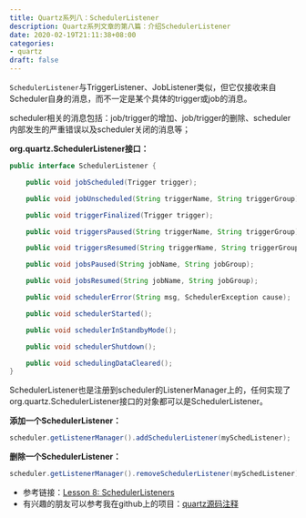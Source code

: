 ```yaml
---
title: Quartz系列八：SchedulerListener
description: Quartz系列文章的第八篇：介绍SchedulerListener
date: 2020-02-19T21:11:38+08:00
categories:
- quartz
draft: false
---
```


`SchedulerListener`与TriggerListener、JobListener类似，但它仅接收来自Scheduler自身的消息，而不一定是某个具体的trigger或job的消息。

scheduler相关的消息包括：job/trigger的增加、job/trigger的删除、scheduler内部发生的严重错误以及scheduler关闭的消息等；

**org.quartz.SchedulerListener接口：**

```java
public interface SchedulerListener {

    public void jobScheduled(Trigger trigger);

    public void jobUnscheduled(String triggerName, String triggerGroup);

    public void triggerFinalized(Trigger trigger);

    public void triggersPaused(String triggerName, String triggerGroup);

    public void triggersResumed(String triggerName, String triggerGroup);

    public void jobsPaused(String jobName, String jobGroup);

    public void jobsResumed(String jobName, String jobGroup);

    public void schedulerError(String msg, SchedulerException cause);

    public void schedulerStarted();

    public void schedulerInStandbyMode();

    public void schedulerShutdown();

    public void schedulingDataCleared();
}
```

SchedulerListener也是注册到scheduler的ListenerManager上的，任何实现了org.quartz.SchedulerListener接口的对象都可以是SchedulerListener。

**添加一个SchedulerListener：**

```java
scheduler.getListenerManager().addSchedulerListener(mySchedListener);
```

**删除一个SchedulerListener：**

```java
scheduler.getListenerManager().removeSchedulerListener(mySchedListener);
```

- 参考链接：[Lesson 8: SchedulerListeners](http://www.quartz-scheduler.org/documentation/2.4.0-SNAPSHOT/tutorials/tutorial-lesson-08.html)
- 有兴趣的朋友可以参考我在github上的项目：[quartz源码注释](https://github.com/nkcoder/quartz-explained)